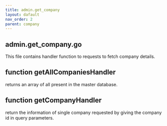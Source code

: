 ```yaml
---
title: admin.get_company
layout: dafault
nav_order: 2
parent: company
---
```

## admin.get_company.go

This file contains handler function to requests to fetch company details.
## function getAllCompaniesHandler
returns an array of all present in the master database.

## function getCompanyHandler
return the information of single company requested by giving the company id in query parameters.
